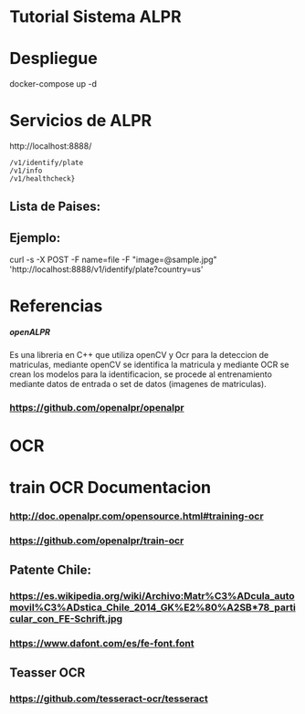 # Tutorial Sistema ALPR 


# Despliegue 

docker-compose up -d

# Servicios de ALPR

http://localhost:8888/

    /v1/identify/plate
    /v1/info
    /v1/healthcheck}

## Lista de Paises:



## Ejemplo:

curl -s -X POST -F name=file -F "image=@sample.jpg" 'http://localhost:8888/v1/identify/plate?country=us'




# Referencias
##### openALPR
Es una libreria en C++ que utiliza openCV y Ocr para la deteccion de matriculas, mediante openCV se identifica la matricula y mediante OCR se crean los modelos para la identificacion, se procede al entrenamiento mediante datos de entrada o set de datos (imagenes de matriculas).

### https://github.com/openalpr/openalpr

# OCR
# train OCR Documentacion

### http://doc.openalpr.com/opensource.html#training-ocr

### https://github.com/openalpr/train-ocr


## Patente Chile:

### https://es.wikipedia.org/wiki/Archivo:Matr%C3%ADcula_automovil%C3%ADstica_Chile_2014_GK%E2%80%A2SB*78_particular_con_FE-Schrift.jpg

### https://www.dafont.com/es/fe-font.font

## Teasser OCR

### https://github.com/tesseract-ocr/tesseract







